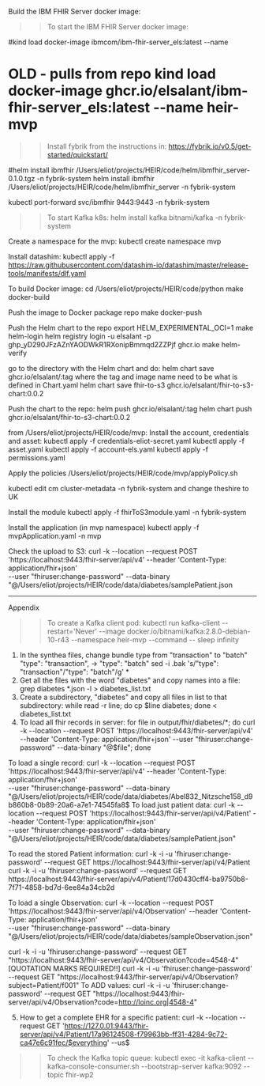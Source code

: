   Build the IBM FHIR Server docker image:

>> To start the IBM FHIR Server docker image:

#kind load docker-image ibmcom/ibm-fhir-server_els:latest --name <cluster name>
# OLD - pulls from repo kind load docker-image ghcr.io/elsalant/ibm-fhir-server_els:latest --name heir-mvp

>> Install fybrik from the instructions in: https://fybrik.io/v0.5/get-started/quickstart/

#helm install ibmfhir /Users/eliot/projects/HEIR/code/helm/ibmfhir_server-0.1.0.tgz -n fybrik-system
helm install ibmfhir /Users/eliot/projects/HEIR/code/helm/ibmfhir_server -n fybrik-system

kubectl port-forward svc/ibmfhir 9443:9443 -n fybrik-system

>> To start Kafka k8s:
  helm install kafka bitnami/kafka -n fybrik-system

Create a namespace for the mvp:
kubectl create namespace mvp

Install datashim:
kubectl apply -f https://raw.githubusercontent.com/datashim-io/datashim/master/release-tools/manifests/dlf.yaml

To build Docker image:
cd /Users/eliot/projects/HEIR/code/python
make docker-build

Push the image to Docker package repo
make docker-push

Push the Helm chart to the repo
export HELM_EXPERIMENTAL_OCI=1
make helm-login
  helm registry login -u elsalant -p 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 ghcr.io
make helm-verify

go to the directory with the Helm chart and do:
helm chart save <Helm chart directory> ghcr.io/elsalant/<chart image name>:tag   where the tag and image name need to be what is defined in Chart.yaml
helm chart save fhir-to-s3 ghcr.io/elsalant/fhir-to-s3-chart:0.0.2

Push the chart to the repo:
helm push ghcr.io/elsalant/<chart image name>:tag
   helm chart push ghcr.io/elsalant/fhir-to-s3-chart:0.0.2

from /Users/eliot/projects/HEIR/code/mvp:
Install the account, credentials and asset:
kubectl apply -f credentials-eliot-secret.yaml
kubectl apply -f asset.yaml
kubectl apply -f account-els.yaml
kubectl apply -f permissions.yaml

Apply the policies
/Users/eliot/projects/HEIR/code/mvp/applyPolicy.sh

kubectl edit cm cluster-metadata -n fybrik-system
and change theshire to UK

Install the module
kubectl apply -f fhirToS3module.yaml -n fybrik-system

Install the application (in mvp namespace)
kubectl apply -f mvpApplication.yaml -n mvp
 
Check the upload to S3:
curl -k --location --request POST 'https://localhost:9443/fhir-server/api/v4' --header 'Content-Type: application/fhir+json' \
--user "fhiruser:change-password" --data-binary  "@/Users/eliot/projects/HEIR/code/data/diabetes/samplePatient.json

-----------------------
Appendix

>> To create a Kafka client pod:
kubectl run kafka-client --restart='Never' --image docker.io/bitnami/kafka:2.8.0-debian-10-r43 --namespace heir-mvp --command -- sleep infinity

1. In the synthea files, change bundle type from "transaction" to "batch"
"type": "transaction", -> "type": "batch"
   sed -i .bak 's/\"type\": \"transaction\"/\"type\": \"batch\"/g' *
2. Get all the files with the word "diabetes" and copy names into a file:
    grep diabetes *.json -l > diabetes_list.txt
3. Create a subdirectory, "diabetes" and copy all files in list to that subdirectory:
    while read -r line; do cp $line diabetes; done < diabetes_list.txt
4.  To load all fhir records in server:
for file in output/fhir/diabetes/*; do curl -k --location --request POST 'https://localhost:9443/fhir-server/api/v4' \
--header 'Content-Type: application/fhir+json' --user "fhiruser:change-password" --data-binary  "@$file"; done

To load a single record:
curl -k --location --request POST 'https://localhost:9443/fhir-server/api/v4' --header 'Content-Type: application/fhir+json' \
--user "fhiruser:change-password" --data-binary  "@/Users/eliot/projects/HEIR/code/data/diabetes/Abel832_Nitzsche158_d9b860b8-0b89-20a6-a7e1-74545fa8$
To load just patient data:
curl -k --location --request POST 'https://localhost:9443/fhir-server/api/v4/Patient' --header 'Content-Type: application/fhir+json' \
--user "fhiruser:change-password" --data-binary  "@/Users/eliot/projects/HEIR/code/data/diabetes/samplePatient.json"

To read the stored Patient information:
curl -k -i -u 'fhiruser:change-password' --request GET https://localhost:9443/fhir-server/api/v4/Patient
curl -k -i -u 'fhiruser:change-password' --request GET https://localhost:9443/fhir-server/api/v4/Patient/17d0430cff4-ba9750b8-7f71-4858-bd7d-6ee84a34cb2d

To load a single Observation:
curl -k --location --request POST 'https://localhost:9443/fhir-server/api/v4/Observation' --header 'Content-Type: application/fhir+json' \
--user "fhiruser:change-password" --data-binary  "@/Users/eliot/projects/HEIR/code/data/diabetes/sampleObservation.json"

curl -k -i -u 'fhiruser:change-password' --request GET "https://localhost:9443/fhir-server/api/v4/Observation?code=4548-4"
[QUOTATION MARKS REQUIRED!!]
curl -k -i -u 'fhiruser:change-password' --request GET "https://localhost:9443/fhir-server/api/v4/Observation?subject=Patient/f001"
To ADD values:
curl -k -i -u 'fhiruser:change-password' --request GET "https://localhost:9443/fhir-server/api/v4/Observation?code=http://loinc.org|4548-4"

5. How to get a complete EHR for a specific patient:
curl -k --location --request GET 'https://127.0.01:9443/fhir-server/api/v4/Patient/17a96124508-f79963bb-ff31-4284-9c72-ca47e6c91fec/$everything' --us$

>> To check the Kafka topic queue:
kubectl  exec -it kafka-client -- kafka-console-consumer.sh --bootstrap-server kafka:9092 --topic fhir-wp2
